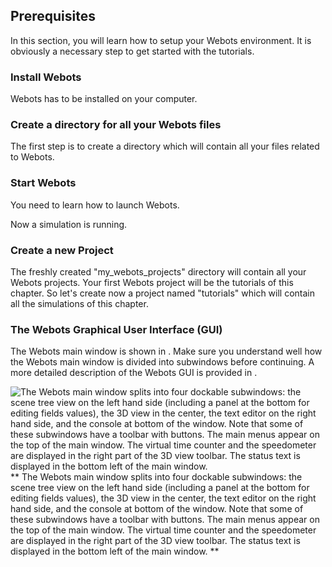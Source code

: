 ## Prerequisites

In this section, you will learn how to setup your Webots environment. It is
obviously a necessary step to get started with the tutorials.

### Install Webots

Webots has to be installed on your computer.

### Create a directory for all your Webots files

The first step is to create a directory which will contain all your files
related to Webots.

### Start Webots

You need to learn how to launch Webots.

Now a simulation is running.

### Create a new Project

The freshly created "my_webots_projects" directory will contain all your Webots
projects. Your first Webots project will be the tutorials of this chapter. So
let's create now a project named "tutorials" which will contain all the
simulations of this chapter.

### The Webots Graphical User Interface (GUI)

The Webots main window is shown in . Make sure you understand well how the
Webots main window is divided into subwindows before continuing. A more detailed
description of the Webots GUI is provided in .

![
    The Webots main window splits into four dockable subwindows:
    the scene tree view on the left hand side (including a panel at the bottom for editing fields values),
    the 3D view in the center,
    the text editor on the right hand side,
    and the console at bottom of the window.
    Note that some of these subwindows have a toolbar with buttons.
    The main menus appear on the top of the main window.
    The virtual time counter and the speedometer are displayed in the right part of the 3D view toolbar.
    The status text is displayed in the bottom left of the main window.
   ](png/tutorial_gui.png)
**
    The Webots main window splits into four dockable subwindows:
    the scene tree view on the left hand side (including a panel at the bottom for editing fields values),
    the 3D view in the center,
    the text editor on the right hand side,
    and the console at bottom of the window.
    Note that some of these subwindows have a toolbar with buttons.
    The main menus appear on the top of the main window.
    The virtual time counter and the speedometer are displayed in the right part of the 3D view toolbar.
    The status text is displayed in the bottom left of the main window.
   **

